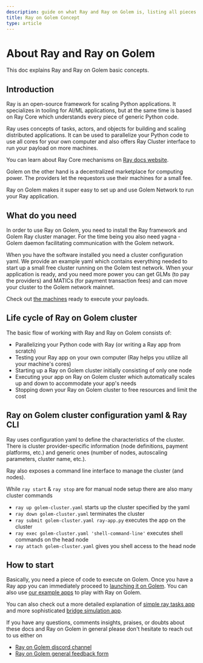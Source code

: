 ```yaml
---
description: guide on what Ray and Ray on Golem is, listing all pieces needed to use them 
title: Ray on Golem Concept
type: article
---
```


# About Ray and Ray on Golem
This doc explains Ray and Ray on Golem basic concepts.

## Introduction

Ray is an open-source framework for scaling Python applications. 
It specializes in tooling for AI/ML applications, but at the same time is based on Ray Core which understands every piece of generic Python code.

Ray uses concepts of tasks, actors, and objects for building and scaling distributed applications.
It can be used to parallelize your Python code to use all cores for your own computer and also offers Ray Cluster interface to run your payload on more machines.

You can learn about Ray Core mechanisms on [Ray docs website](https://docs.ray.io/en/latest/ray-core/walkthrough.html).

Golem on the other hand is a decentralized marketplace for computing power. The providers let the requestors use their machines for a small fee.

Ray on Golem makes it super easy to set up and use Golem Network to run your Ray application.

## What do you need

In order to use Ray on Golem, you need to install the Ray framework and Golem Ray cluster manager.
For the time being you also need yagna - Golem daemon facilitating communication with the Golem network.

When you have the software installed you need a cluster configuration yaml. We provide an example yaml which contains everything needed to start up a small free cluster running on the Golem test network.
When your application is ready, and you need more power you can get GLMs (to pay the providers) and MATICs (for payment transaction fees) and can move your cluster to the Golem network mainnet.

Check out [the machines](https://stats.golem.network/network/providers/online) ready to execute your payloads.

## Life cycle of Ray on Golem cluster

The basic flow of working with Ray and Ray on Golem consists of:

- Parallelizing your Python code with Ray (or writing a Ray app from scratch)
- Testing your Ray app on your own computer (Ray helps you utilize all your machine's cores)
- Starting up a Ray on Golem cluster initially consisting of only one node
- Executing your app on Ray on Golem cluster which automatically scales up and down to accommodate your app's needs
- Stopping down your Ray on Golem cluster to free resources and limit the cost

## Ray on Golem cluster configuration yaml & Ray CLI

Ray uses configuration yaml to define the characteristics of the cluster.
There is cluster provider-specific information (node definitions, payment platforms, etc.) and generic ones (number of nodes, autoscaling parameters, cluster name, etc.).

Ray also exposes a command line interface to manage the cluster (and nodes).

While `ray start` & `ray stop` are for manual node setup there are also many cluster commands
- `ray up golem-cluster.yaml` starts up the cluster specified by the yaml
- `ray down golem-cluster.yaml` terminates the cluster
- `ray submit golem-cluster.yaml ray-app.py` executes the app on the cluster
- `ray exec golem-cluster.yaml 'shell-command-line'` executes shell commands on the head node
- `ray attach golem-cluster.yaml` gives you shell access to the head node

## How to start

Basically, you need a piece of code to execute on Golem. Once you have a Ray app you can immediately proceed to [launching it on Golem](/docs/creators/ray/setup-tutorial).
You can also use [our example apps](https://github.com/golemfactory/golem-ray/tree/main/examples) to play with Ray on Golem. 

You can also check out a more detailed explanation of [simple ray tasks app](/docs/creators/ray/basic-ray-tasks-usage-tutorial) and more sophisticated [bridge simulation app](/docs/creators/ray/practical-bridge-simulation-tutorial).

If you have any questions, comments insights, praises, or doubts about these docs and Ray on Golem in general please don't hesitate to reach out to us either on
- [Ray on Golem discord channel](https://discord.com/channels/684703559954333727/1136986696907505775)
- [Ray on Golem general feedback form](TODO)


